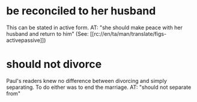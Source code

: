 # be reconciled to her husband

This can be stated in active form. AT: "she should make peace with her husband and return to him" (See: [[rc://en/ta/man/translate/figs-activepassive]])

# should not divorce

Paul's readers knew no difference between divorcing and simply separating. To do either was to end the marriage. AT: "should not separate from"


